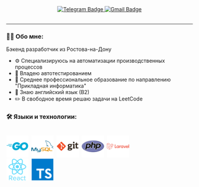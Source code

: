 <div align="center">
        <!--<a href="your-linkedin-URL">
          <img src="https://img.shields.io/badge/LinkedIn-blue?style=for-the-badge&logo=linkedin&logoColor=white" alt="LinkedIn Badge"/>
        </a>-->
        <a href="https://t.me/eugene_nail" target="_blank">
          <img src="https://img.shields.io/badge/Telegram-blue?style=for-the-badge&logo=telegram&logoColor=white" alt="Telegram Badge"/>
        </a>
        <a href="mailto:eugene.a.nail@gmail.com" target="_blank">
            <img src="https://img.shields.io/badge/Gmail-red?style=for-the-badge&logo=gmail&logoColor=white" alt="Gmail Badge"/>
          </a>
          <br>
          <img src="https://komarev.com/ghpvc/?username=EugeneNail&style=flat-square&color=blue" alt=""/>
      </div>

---
      
### :man_technologist: Обо мне:

Бэкенд разработчик из Ростова-на-Дону
- :gear: Специализируюсь на автоматизации производственных процессов
- :ant: Владею автотестированием
- :open_book: Среднее профессиональное образование по направлению "Прикладная информатика"
- :jigsaw: Знаю английский язык (В2)
- :pencil2: В свободное время решаю задачи на LeetCode

### :hammer_and_wrench: Языки и технологии:
<div>
	<br>
	<img src="https://github.com/devicons/devicon/blob/master/icons/go/go-original-wordmark.svg" title="Golang" alt="Golang" width="60" height="60"/>&nbsp;
	<img src="https://github.com/devicons/devicon/blob/master/icons/mysql/mysql-original-wordmark.svg" title="mySQL" alt="mySQL" width="60" height="60"/>&nbsp;
	<img src="https://github.com/devicons/devicon/blob/master/icons/git/git-original-wordmark.svg" title="GIT" alt="GIT" width="60" height="60"/>&nbsp;
	<img src="https://github.com/devicons/devicon/blob/master/icons/php/php-original.svg" title="PHP" alt="PHP" width="60" height="60"/>&nbsp;
	<img src="https://github.com/devicons/devicon/blob/master/icons/laravel/laravel-original-wordmark.svg" title="Laravel" alt="Laravel" width="60" height="60"/>&nbsp;
	<br>
        <img src="https://github.com/devicons/devicon/blob/master/icons/react/react-original-wordmark.svg" title="React" alt="React" width="60" height="60"/>&nbsp;
	<img src="https://github.com/devicons/devicon/blob/master/icons/typescript/typescript-original.svg" title="Typescript" alt="Typescript" width="60" height="60"/>&nbsp;
</div>
